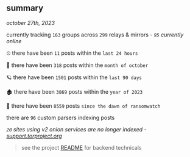 
## summary
_october 27th, 2023_

currently tracking `163` groups across `299` relays & mirrors - _`95` currently online_

⏲ there have been `11` posts within the `last 24 hours`

🦈 there have been `318` posts within the `month of october`

🪐 there have been `1501` posts within the `last 90 days`

🏚 there have been `3869` posts within the `year of 2023`

🦕 there have been `8559` posts `since the dawn of ransomwatch`

there are `96` custom parsers indexing posts

_`20` sites using v2 onion services are no longer indexed - [support.torproject.org](https://support.torproject.org/onionservices/v2-deprecation/)_

> see the project [README](https://github.com/joshhighet/ransomwatch#ransomwatch--) for backend technicals
